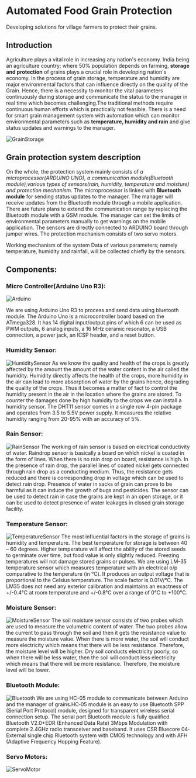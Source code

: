 # Automated Food Grain Protection

Developing solutions for village farmers to protect their grains.

## Introduction

Agriculture plays a vital role in increasing any nation's economy. India being an agriculture country; where 50% population depends on farming, **storage and protection** of grains plays a crucial role in developing nation's economy. In the process of grain storage, temperature and humidity are major environmental factors that can influence directly on the quality of the Grain. Hence, there is a necessity to monitor the vital parameters continuously during storage and communicate the status to the manager in real time which becomes challenging.The traditional methods require continuous human efforts which is practically not feasible. There is a need for smart grain management system with automation which can monitor environmental parameters such as **temperature, humidity and rain** and give status updates and warnings to the manager.

![GrainStorage](Photos/grainStorage.jpg)

## Grain protection system description

On the whole, the protection system mainly consists of *a microprocessor(ARDUINO UNO), a communication module(Bluetooth module),various types of sensors(rain, humidity, temperature and moisture) and protection mechanism*. The microprocessor is linked with **Bluetooth module** for sending status updates to the manager. The manager will receive updates from the Bluetooth module through a mobile application. There are future plans to extend the communication range by replacing the Bluetooth module with a GSM module. The manager can set the limits of environmental parameters manually to get warnings on the mobile application. The sensors are directly connected to ARDUINO board through jumper wires. The protection mechanism consists of two servo motors.

Working mechanism of the system Data of various parameters; namely temperature, humidity and rainfall, will be collected chiefly by the sensors. 

## Components:

### Micro Controller(Arduino Uno R3):

![Arduino](Photos/arduinoUno.jpg)

We are using Arduino Uno R3 to process and send data using bluetooth module. The Arduino Uno is a microcontroller board based on the ATmega328. It has 14 digital input/output pins of which 6 can be used as PWM outputs, 6 analog inputs, a 16 MHz ceramic resonator, a USB connection, a power jack, an ICSP header, and a reset button. 

### Humidity Sensor:

![HumiditySensor](Photos/humidity.jpg)
As we know the quality and health of the crops is greatly affected by the amount the amount of the water content in the air called the humidity. Humidity directly affects the health of the crops, more humidity in the air can lead to more absorption of water by the grains hence, degrading the quality of the crops. Thus it becomes a matter of fact to control the humidity present in the air in the location where the grains are stored. To counter the damages done by high humidity to the crops we can install a humidity sensor. The DHT11 sensor comes in a single row 4-pin package and operates from 3.5 to 5.5V power supply. It measures the relative humidity ranging from 20-95% with an accuracy of 5%.

### Rain Sensor: 

![RainSensor](Photos/rain.jpg)
The working of rain sensor is based on electrical conductivity of water. Raindrop sensor is basically a board on which nickel is coated in the form of lines. When there is no rain drop on board, resistance is high. In the presence of rain drop, the parallel lines of coated nickel gets connected through rain drop as a conducting medium. Thus, the resistance gets reduced and there is corresponding drop in voltage which can be used to detect rain drop. Presence of water in sacks of grain can prove to be harmful as it can induce the growth of bugs and pesticides. The sensor can be used to detect rain in case the grains are kept in an open storage, or it can be used to detect presence of water leakages in closed grain storage facility.

### Temperature Sensor:

![TemperatureSensor](Photos/temperature.jpg)
The most influential factors in the storage of grains is humidity and temperature. The best temperature for storage is between 40 – 60 degrees. Higher temperature will affect the ability of the stored seeds to germinate over time, but food value is only slightly reduced.  Freezing temperatures will not damage stored grains or pulses.
We are using LM-35 temperature sensor which measures temperature with an electrical o/p comparative to the temperature (in °C). It produces an output voltage that is proportional to the Celsius temperature. The scale factor is 0.01V/°C.
The LM35 does not need any exterior calibration and maintains an exactness of +/-0.4°C at room temperature and +/-0.8°C over a range of 0°C to +100°C.


### Moisture Sensor:

![MoistureSensor](Photos/moisture.jpg)
The soil moisture sensor consists of two probes which are used to measure the volumetric content of water. The two probes allow the current to pass through the soil and then it gets the resistance value to measure the moisture value. When there is more water, the soil will conduct more electricity which means that there will be less resistance. Therefore, the moisture level will be higher. Dry soil conducts electricity poorly, so when there will be less water, then the soil will conduct less electricity which means that there will be more resistance. Therefore, the moisture level will be lower.

### Bluetooth Module:

![Bluetooth](Photos/bluetooth.jpg)
We are using HC-05 module to communicate between Arduino and the manager of grains.HC‐05 module is an easy to use Bluetooth SPP (Serial Port Protocol) module, designed for transparent wireless serial connection setup. The serial port Bluetooth module is fully qualified Bluetooth V2.0+EDR (Enhanced Data Rate) 3Mbps Modulation with complete 2.4GHz radio transceiver and baseband. It uses CSR Bluecore 04‐External single chip Rluetooth system with CMOS technology and with AFH (Adaptive Frequency Hopping Feature).


### Servo Motors:

![ServoMotor](Photos/servoMotor.jpg)
